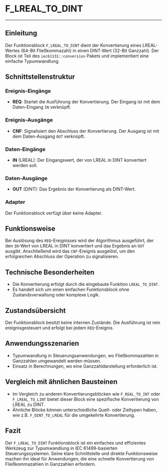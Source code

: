 # F_LREAL_TO_DINT

* * * * * * * * * *
## Einleitung
Der Funktionsblock `F_LREAL_TO_DINT` dient der Konvertierung eines LREAL-Wertes (64-Bit Fließkommazahl) in einen DINT-Wert (32-Bit Ganzzahl). Der Block ist Teil des `iec61131::conversion` Pakets und implementiert eine einfache Typumwandlung.

## Schnittstellenstruktur

### **Ereignis-Eingänge**
- **REQ**: Startet die Ausführung der Konvertierung. Der Eingang ist mit dem Daten-Eingang `IN` verknüpft.

### **Ereignis-Ausgänge**
- **CNF**: Signalisiert den Abschluss der Konvertierung. Der Ausgang ist mit dem Daten-Ausgang `OUT` verknüpft.

### **Daten-Eingänge**
- **IN** (LREAL): Der Eingangswert, der von LREAL in DINT konvertiert werden soll.

### **Daten-Ausgänge**
- **OUT** (DINT): Das Ergebnis der Konvertierung als DINT-Wert.

### **Adapter**
Der Funktionsblock verfügt über keine Adapter.

## Funktionsweise
Bei Auslösung des `REQ`-Ereignisses wird der Algorithmus ausgeführt, der den `IN`-Wert von LREAL in DINT konvertiert und das Ergebnis an `OUT` ausgibt. Anschließend wird das `CNF`-Ereignis ausgelöst, um den erfolgreichen Abschluss der Operation zu signalisieren.

## Technische Besonderheiten
- Die Konvertierung erfolgt durch die eingebaute Funktion `LREAL_TO_DINT`.
- Es handelt sich um einen einfachen Funktionsblock ohne Zustandsverwaltung oder komplexe Logik.

## Zustandsübersicht
Der Funktionsblock besitzt keine internen Zustände. Die Ausführung ist rein ereignisgesteuert und erfolgt bei jedem `REQ`-Ereignis.

## Anwendungsszenarien
- Typumwandlung in Steuerungsanwendungen, wo Fließkommazahlen in Ganzzahlen umgewandelt werden müssen.
- Einsatz in Berechnungen, wo eine Ganzzahldarstellung erforderlich ist.

## Vergleich mit ähnlichen Bausteinen
- Im Vergleich zu anderen Konvertierungsblöcken wie `F_REAL_TO_INT` oder `F_LREAL_TO_LINT` bietet dieser Block eine spezifische Konvertierung von LREAL zu DINT.
- Ähnliche Blöcke können unterschiedliche Quell- oder Zieltypen haben, wie z.B. `F_DINT_TO_LREAL` für die umgekehrte Konvertierung.

## Fazit
Der `F_LREAL_TO_DINT` Funktionsblock ist ein einfaches und effizientes Werkzeug zur Typumwandlung in IEC 61499-basierten Steuerungssystemen. Seine klare Schnittstelle und direkte Funktionsweise machen ihn ideal für Anwendungen, die eine schnelle Konvertierung von Fließkommazahlen in Ganzzahlen erfordern.